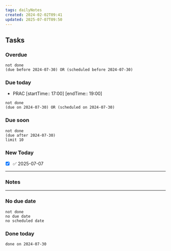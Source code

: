 ```yaml
---
tags: dailyNotes
created: 2024-02-02T09:41
updated: 2025-07-07T09:50
---
```

## Tasks
### Overdue
```tasks
not done
(due before 2024-07-30) OR (scheduled before 2024-07-30)
```

### Due today
-  PRAC [startTime:: 17:00]  [endTime:: 19:00]
```tasks
not done
(due on 2024-07-30) OR (scheduled on 2024-07-30)
```

### Due soon
```tasks
not done
(due after 2024-07-30)
limit 10
```

### New Today
- [x] ✅ 2025-07-07
----
### Notes

----
### No due date
```tasks
not done
no due date
no scheduled date
```

### Done today
```tasks
done on 2024-07-30
```
